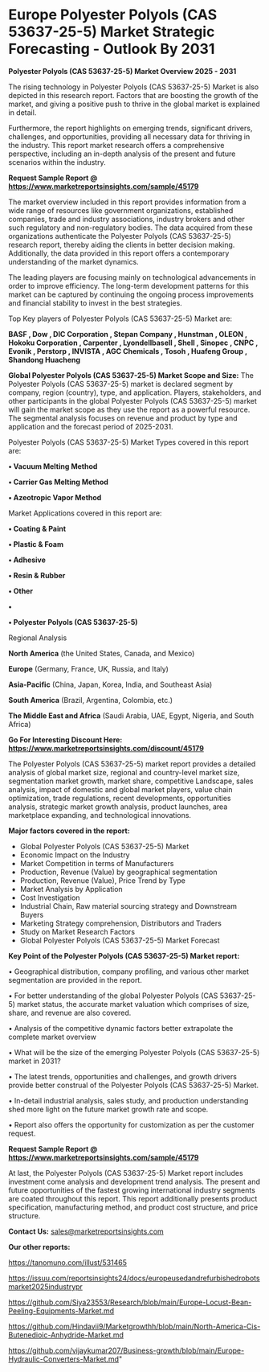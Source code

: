 # Europe Polyester Polyols (CAS 53637-25-5) Market Strategic Forecasting - Outlook By 2031

<Strong> Polyester Polyols (CAS 53637-25-5) Market Overview 2025 - 2031</strong>

The rising technology in Polyester Polyols (CAS 53637-25-5) Market is also depicted in this research report. Factors that are boosting the growth of the market, and giving a positive push to thrive in the global market is explained in detail.

Furthermore, the report highlights on emerging trends, significant drivers, challenges, and opportunities, providing all necessary data for thriving in the industry. This report market research offers a comprehensive perspective, including an in-depth analysis of the present and future scenarios within the industry.

<strong>Request Sample Report @ <a href=https://www.marketreportsinsights.com/sample/45179>https://www.marketreportsinsights.com/sample/45179</a></strong>

The market overview included in this report provides information from a wide range of resources like government organizations, established companies, trade and industry associations, industry brokers and other such regulatory and non-regulatory bodies. The data acquired from these organizations authenticate the Polyester Polyols (CAS 53637-25-5) research report, thereby aiding the clients in better decision making. Additionally, the data provided in this report offers a contemporary understanding of the market dynamics.

The leading players are focusing mainly on technological advancements in order to improve efficiency. The long-term development patterns for this market can be captured by continuing the ongoing process improvements and financial stability to invest in the best strategies.

Top Key players of Polyester Polyols (CAS 53637-25-5) Market are:

<strong>BASF , Dow , DIC Corporation , Stepan Company , Hunstman , OLEON , Hokoku Corporation , Carpenter , Lyondellbasell , Shell , Sinopec , CNPC , Evonik , Perstorp , INVISTA , AGC Chemicals , Tosoh , Huafeng Group , Shandong Huacheng </strong>

<strong><b>Global Polyester Polyols (CAS 53637-25-5) Market Scope and Size:</b></strong>
The Polyester Polyols (CAS 53637-25-5) market is declared segment by company, region (country), type, and application. Players, stakeholders, and other participants in the global Polyester Polyols (CAS 53637-25-5) market will gain the market scope as they use the report as a powerful resource. The segmental analysis focuses on revenue and product by type and application and the forecast period of 2025-2031.

Polyester Polyols (CAS 53637-25-5) Market Types covered in this report are:

<strong>•  Vacuum Melting Method 

•  Carrier Gas Melting Method 

•  Azeotropic Vapor Method</strong>

Market Applications covered in this report are:

<strong>•  Coating & Paint 

•  Plastic & Foam 

•  Adhesive 

•  Resin & Rubber 

•  Other 

•  

•  Polyester Polyols (CAS 53637-25-5)</strong> 

Regional Analysis

<strong>North America</strong> (the United States, Canada, and Mexico)

<strong>Europe</strong> (Germany, France, UK, Russia, and Italy)

<strong>Asia-Pacific</strong> (China, Japan, Korea, India, and Southeast Asia)

<strong>South America</strong> (Brazil, Argentina, Colombia, etc.)

<strong>The Middle East and Africa</strong> (Saudi Arabia, UAE, Egypt, Nigeria, and South Africa)

<strong>Go For Interesting Discount Here: <a href=https://www.marketreportsinsights.com/discount/45179>https://www.marketreportsinsights.com/discount/45179</a></strong>

The Polyester Polyols (CAS 53637-25-5) market report provides a detailed analysis of global market size, regional and country-level market size, segmentation market growth, market share, competitive Landscape, sales analysis, impact of domestic and global market players, value chain optimization, trade regulations, recent developments, opportunities analysis, strategic market growth analysis, product launches, area marketplace expanding, and technological innovations.

<strong><b>Major factors covered in the report:</b></strong>
<ul>
  <li>Global Polyester Polyols (CAS 53637-25-5) Market </li>
  <li>Economic Impact on the Industry</li>
  <li>Market Competition in terms of Manufacturers</li>
  <li>Production, Revenue (Value) by geographical segmentation</li>
  <li>Production, Revenue (Value), Price Trend by Type</li>
  <li>Market Analysis by Application</li>
  <li>Cost Investigation</li>
  <li>Industrial Chain, Raw material sourcing strategy and Downstream Buyers</li>
  <li>Marketing Strategy comprehension, Distributors and Traders</li>
  <li>Study on Market Research Factors</li>
  <li>Global Polyester Polyols (CAS 53637-25-5) Market Forecast</li>
</ul>

<strong><b>Key Point of the Polyester Polyols (CAS 53637-25-5) Market report:</b></strong>

• Geographical distribution, company profiling, and various other market segmentation are provided in the report.

• For better understanding of the global Polyester Polyols (CAS 53637-25-5) market status, the accurate market valuation which comprises of size, share, and revenue are also covered.

• Analysis of the competitive dynamic factors better extrapolate the complete market overview

• What will be the size of the emerging Polyester Polyols (CAS 53637-25-5) market in 2031?

• The latest trends, opportunities and challenges, and growth drivers provide better construal of the Polyester Polyols (CAS 53637-25-5) Market.

• In-detail industrial analysis, sales study, and production understanding shed more light on the future market growth rate and scope.

• Report also offers the opportunity for customization as per the customer request.

<strong>Request Sample Report @ <a href=https://www.marketreportsinsights.com/sample/45179>https://www.marketreportsinsights.com/sample/45179</a></strong>

At last, the Polyester Polyols (CAS 53637-25-5) Market report includes investment come analysis and development trend analysis. The present and future opportunities of the fastest growing international industry segments are coated throughout this report. This report additionally presents product specification, manufacturing method, and product cost structure, and price structure.

<strong>Contact Us:</strong>
sales@marketreportsinsights.com

<strong>Our other reports:</strong>

<a href=https://tanomuno.com/illust/531465>https://tanomuno.com/illust/531465</a>

<a href=https://issuu.com/reportsinsights24/docs/europeusedandrefurbishedrobotsmarket2025industrypr>https://issuu.com/reportsinsights24/docs/europeusedandrefurbishedrobotsmarket2025industrypr</a>

<a href=https://github.com/Siya23553/Research/blob/main/Europe-Locust-Bean-Peeling-Equipments-Market.md>https://github.com/Siya23553/Research/blob/main/Europe-Locust-Bean-Peeling-Equipments-Market.md</a>

<a href=https://github.com/Hindavii9/Marketgrowthh/blob/main/North-America-Cis-Butenedioic-Anhydride-Market.md>https://github.com/Hindavii9/Marketgrowthh/blob/main/North-America-Cis-Butenedioic-Anhydride-Market.md</a>

<a href=https://github.com/vijaykumar207/Business-growth/blob/main/Europe-Hydraulic-Converters-Market.md>https://github.com/vijaykumar207/Business-growth/blob/main/Europe-Hydraulic-Converters-Market.md</a>"
